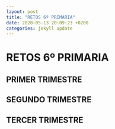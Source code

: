 ```yaml
---
layout: post
title: "RETOS 6º PRIMARIA"
date: 2020-05-13 20:09:23 +0200
categories: jekyll update
---
```


# RETOS 6º PRIMARIA

## PRIMER TRIMESTRE

## SEGUNDO TRIMESTRE

## TERCER TRIMESTRE
